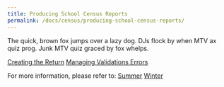 ```yaml
---
title: Producing School Census Reports
permalink: /docs/census/producing-school-census-reports/
---
```


The quick, brown fox jumps over a lazy dog. DJs flock by when MTV ax quiz prog. Junk MTV quiz graced by fox whelps.

[Creating the Return](link)
[Managing Validations Errors](link)

For more information, please refer to:
[Summer](link)
[Winter](link)
